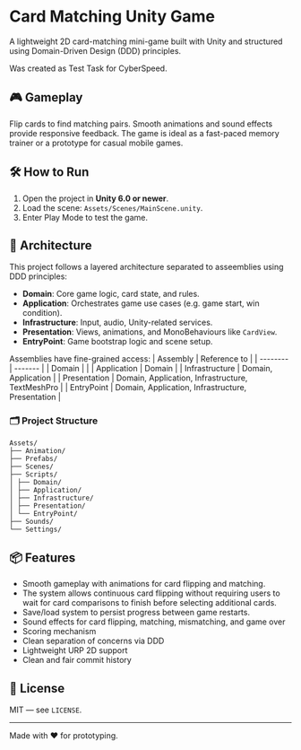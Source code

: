 # Card Matching Unity Game

A lightweight 2D card-matching mini-game built with Unity and structured using Domain-Driven Design (DDD) principles.

Was created as Test Task for CyberSpeed.

## 🎮 Gameplay

Flip cards to find matching pairs. Smooth animations and sound effects provide responsive feedback. The game is ideal as a fast-paced memory trainer or a prototype for casual mobile games.

## 🛠️ How to Run

1. Open the project in **Unity 6.0 or newer**.
2. Load the scene: `Assets/Scenes/MainScene.unity`.
3. Enter Play Mode to test the game.

## 🧠 Architecture

This project follows a layered architecture separated to asseemblies using DDD principles:

- **Domain**: Core game logic, card state, and rules.
- **Application**: Orchestrates game use cases (e.g. game start, win condition).
- **Infrastructure**: Input, audio, Unity-related services.
- **Presentation**: Views, animations, and MonoBehaviours like `CardView`.
- **EntryPoint**: Game bootstrap logic and scene setup.

Assemblies have fine-grained access:
| Assembly    | Reference to |
| -------- | ------- |
| Domain  |     |
| Application | Domain     |
| Infrastructure    | Domain, Application    |
| Presentation    | Domain, Application, Infrastructure, TextMeshPro    |
| EntryPoint    | Domain, Application, Infrastructure, Presentation    |

### 🗂️ Project Structure

```
Assets/
├── Animation/
├── Prefabs/
├── Scenes/
├── Scripts/
│ ├── Domain/
│ ├── Application/
│ ├── Infrastructure/
│ ├── Presentation/
│ └── EntryPoint/
├── Sounds/
└── Settings/
```

## 📦 Features

- Smooth gameplay with animations for card flipping and matching. 
- The system allows continuous card flipping without requiring users to wait for card
comparisons to finish before selecting additional cards.
- Save/load system to persist progress between game restarts.
- Sound effects for card flipping, matching, mismatching, and game over
- Scoring mechanism
- Clean separation of concerns via DDD
- Lightweight URP 2D support
- Clean and fair commit history

## 📄 License

MIT — see `LICENSE`.

---

Made with ❤️ for prototyping.
